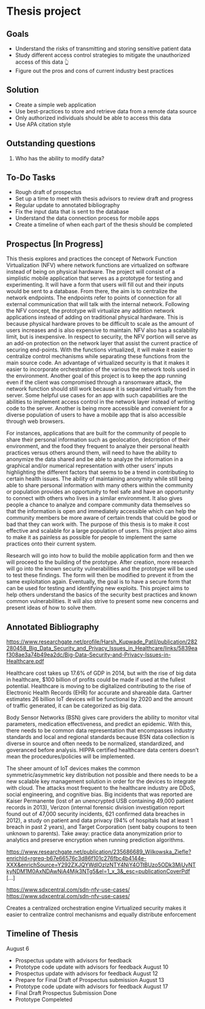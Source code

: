 # Thesis project

## Goals

- Understand the risks of transmitting and storing sensitive patient data
- Study different access control strategies to mitigate the unauthorized access of this data 👆
- Figure out the pros and cons of current industry best practices

## Solution

- Create a simple web application
- Use best-practices to store and retrieve data from a remote data source
- Only authorized individuals should be able to access this data 
- Use APA citation style 

## Outstanding questions

1.  Who has the ability to modify data?

## To-Do Tasks

- Rough draft of prospectus 
- Set up a time to meet with thesis advisors to review draft and progress 
- Regular update to annotated bibliography 
- Fix the input data that is sent to the database 
- Understand the data connection process for mobile apps 
- Create a timeline of when each part of the thesis should be completed 

## Prospectus [In Progress]

This thesis explores and practices the concept of Network Function Virtualization (NFV) where network functions are virtualized on software instead of being on physical hardware. The project will consist of a simplistic mobile application that serves as a prototype for testing and experimenting. It will have a form that users will fill out and their inputs would be sent to a database. From there, the aim is to centralize the network endpoints. The endpoints refer to points of connection for all external communication that will talk with the internal network. Following the NFV concept, the prototype will virtualize any addition network applications instead of adding on traditional physical hardware. This is because physical hardware proves to be difficult to scale as the amount of users increases and is also expensive to maintain. NFV also has a scalability limit, but is inexpensive. In respect to security, the NFV portion will serve as an add-on protection on the network layer that assist the current practice of securing end-points. With the functions virtualized, it will make it easier to centralize control mechanisms while separating these functions from the main source code. An advantage of virtualized security is that it makes it easier to incorporate orchestration of the various the network tools used in the environment. Another goal of this project is to keep the app running even if the client was compromised through a ransomware attack, the network function should still work because it is separated virtually from the server. Some helpful use cases for an app with such capabilities are the abilities to implement access control in the network layer instead of writing code to the server. Another is being more accessible and convenient for a diverse population of users to have a mobile app that is also accessible through web browsers.  

For instances, applications that are built for the community of people to share their personal information such as geolocation, description of their environment, and the food they frequent to analyze their personal health practices versus others around them, will need to have the ability to anonymize the data shared and be able to analyze the information in a graphical and/or numerical representation with other users’ inputs highlighting the different factors that seems to be a trend in contributing to certain health issues. The ability of maintaining anonymity while still being able to share personal information with many others within the community or population provides an opportunity to feel safe and have an opportunity to connect with others who lives in a similar environment. It also gives people a chance to analyze and compare community data themselves so that the information is open and immediately accessible which can help the community members be more aware of certain trends that could be good or bad that they can work with. The purpose of this thesis is to make it cost effective and scalable for a large population of users. This project also aims to make it as painless as possible for people to implement the same practices onto their current system. 

Research will go into how to build the mobile application form and then we will proceed to the building of the prototype. After creation, more research will go into the known security vulnerabilities and the prototype will be used to test these findings. The form will then be modified to prevent it from the same exploitation again. Eventually, the goal is to have a secure form that can be used for testing and identifying new exploits. This project aims to help others understand the basics of the security best practices and known common vulnerabilities. It will also strive to present some new concerns and present ideas of how to solve them. 

## Annotated Bibliography 

https://www.researchgate.net/profile/Harsh_Kupwade_Patil/publication/282280458_Big_Data_Security_and_Privacy_Issues_in_Healthcare/links/5839eaf308ae3a74b49ea2dc/Big-Data-Security-and-Privacy-Issues-in-Healthcare.pdf

Healthcare cost takes up 17.6% of GDP in 2014, but with the rise of big data in healthcare, $100 billion of profits could be made if used at the fullest potential. Healthcare is moving to be digitalized contributing to the rise of Electronic Health Records (EHR) for accurate and shareable data. Gartner estimates 26 billion IoT devices will be functional by 2020 and the amount of traffic generated, it can be categorized as big data. 

Body Sensor Networks (BSN) gives care providers the ability to monitor vital parameters, medication effectiveness, and predict an epidemic. With this, there needs to be common data representation that encompasses industry standards and local and regional standards because BSN data collection is diverse in source and often needs to be normalized, standardized, and goveranced before analysis. HIPPA certified healthcare data centers doesn’t mean the procedures/policies will be implemented. 

The sheer amount of IoT devices makes the common symmetric/asymmetric key distribution not possible and there needs to be a new scalable key management solution in order for the devices to integrate with cloud. The attacks most frequent to the healthcare industry are DDoS, social engineering, and cognitive bias. Big incidents that was reported are Kaiser Permanente (lost of an unencrypted USB containing 49,000 patient records in 2013), Verizon (internal forensic division investigation report found out of 47,000 security incidents, 621 confirmed data breaches in 2012), a study on patient and data privacy (94% of hospitals had at least 1 breach in past 2 years), and Target Corporation (sent baby coupons to teen unknown to parents). Take away: practice data anonymization prior to analytics and preserve encryption when running prediction algorithms. 

https://www.researchgate.net/publication/235686689_Wilkowska_Ziefle?enrichId=rgreq-b67e66576c3d86f101c276fbc4b4144e-XXX&enrichSource=Y292ZXJQYWdlOzIzNTY4NjY4OTtBUzo5ODk3MjUyNTkyNDM1M0AxNDAwNjA4Mjk3NTg5&el=1_x_3&_esc=publicationCoverPdf
[...]

https://www.sdxcentral.com/sdn-nfv-use-cases/ https://www.sdxcentral.com/sdn-nfv-use-cases/ 

Creates a centralized orchestration engine
Virtualized security makes it easier to centralize control mechanisms and equally distribute enforcement

## Timeline of Thesis 
August 6
- Prospectus update with advisors for feedback 
- Prototype code update with advisors for feedback 
August 10
- Prospectus update with advisors for feedback 
August 12
- Prepare for Final Draft of Prospectus submission 
August 13
- Prototype code update with advisors for feedback 
August 17
- Final Draft Prospectus Submission Done 
- Prototype Compeleted 
